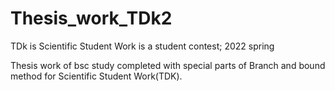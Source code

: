 # Thesis_work_TDk2
TDk is Scientific Student Work is a student contest; 2022 spring

Thesis work of bsc study completed with special parts of Branch and bound method for Scientific Student Work(TDK). 
